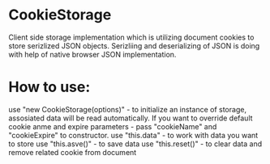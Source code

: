 CookieStorage
=============

Client side storage implementation which is utilizing document cookies to store serizlized JSON objects. Serizliing and deserializing of JSON is doing with help of native browser JSON implementation.

How to use:
=============
use "new CookieStorage(options)" - to initialize an instance of storage, assosiated data will be read automatically. If you want to override default cookie anme and expire parameters - pass "cookieName" and "cookieExpire" to constructor.
use "this.data" - to work with data you want to store
use "this.asve()" - to save data
use "this.reset()" - to clear data and remove related cookie from document
